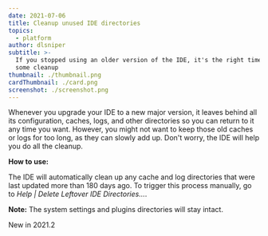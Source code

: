```yaml
---
date: 2021-07-06
title: Cleanup unused IDE directories
topics:
  - platform
author: dlsniper
subtitle: >-
  If you stopped using an older version of the IDE, it's the right time to do
  some cleanup
thumbnail: ./thumbnail.png
cardThumbnail: ./card.png
screenshot: ./screenshot.png
---
```

Whenever you upgrade your IDE to a new major version, it leaves behind all its configuration, caches, logs, and other directories so you can return to it any time you want. However, you might not want to keep those old caches or logs for too long, as they can slowly add up. Don't worry, the IDE will help you do all the cleanup.

**How to use:**

The IDE will automatically clean up any cache and log directories that were last updated more than 180 days ago. To trigger this process manually, go to _Help | Delete Leftover IDE Directories..._.

**Note:** The system settings and plugins directories will stay intact.

<span class="tag is-rounded">New in 2021.2</span>
